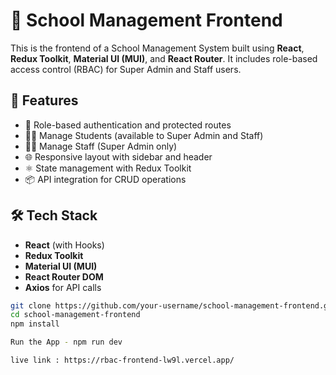 # 📘 School Management Frontend

This is the frontend of a School Management System built using **React**, **Redux Toolkit**, **Material UI (MUI)**, and **React Router**. It includes role-based access control (RBAC) for Super Admin and Staff users.

## 🚀 Features

- 🔐 Role-based authentication and protected routes
- 🧑‍🏫 Manage Students (available to Super Admin and Staff)
- 👨‍💼 Manage Staff (Super Admin only)
- 🌐 Responsive layout with sidebar and header
- ⚛️ State management with Redux Toolkit
- 📦 API integration for CRUD operations

## 🛠️ Tech Stack

- **React** (with Hooks)
- **Redux Toolkit**
- **Material UI (MUI)**
- **React Router DOM**
- **Axios** for API calls

```bash
git clone https://github.com/your-username/school-management-frontend.git
cd school-management-frontend
npm install

Run the App - npm run dev

live link : https://rbac-frontend-lw9l.vercel.app/